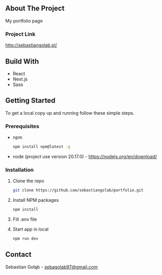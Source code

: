 <!-- ABOUT THE PROJECT -->

## About The Project

My portfolio page

### Project Link

http://sebastiangolab.pl/

<!-- BUILD WITH -->

## Build With

<ul>
  <li>React</li>
  <li>Next.js</li>
  <li>Sass</li>
</ul>

<!-- GETTING STARTED -->

## Getting Started

To get a local copy up and running follow these simple steps.

### Prerequisites

-  npm

   ```sh
   npm install npm@latest -g
   ```

-  node (project use version 20.17.0) - https://nodejs.org/en/download/

### Installation

1. Clone the repo
   ```sh
   git clone https://github.com/sebastiangolab/portfolio.git
   ```
2. Install NPM packages

   ```sh
   npm install
   ```

3. Fill .env file

4. Start app in local
   ```sh
   npm run dev
   ```

<!-- CONTACT -->

## Contact

Sebastian Gołąb - sebagolab97@gmail.com
